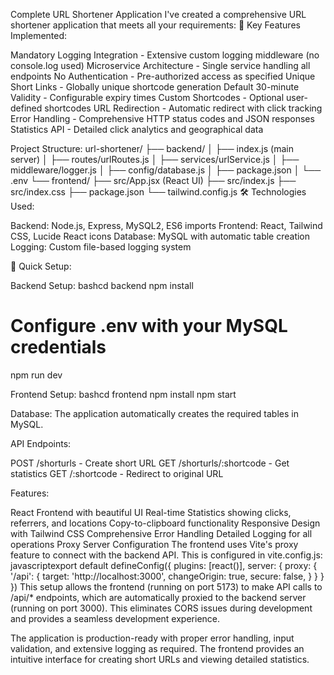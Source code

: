 Complete URL Shortener Application
I've created a comprehensive URL shortener application that meets all your requirements:
🚀 Key Features Implemented:

Mandatory Logging Integration - Extensive custom logging middleware (no console.log used)
Microservice Architecture - Single service handling all endpoints
No Authentication - Pre-authorized access as specified
Unique Short Links - Globally unique shortcode generation
Default 30-minute Validity - Configurable expiry times
Custom Shortcodes - Optional user-defined shortcodes
URL Redirection - Automatic redirect with click tracking
Error Handling - Comprehensive HTTP status codes and JSON responses
Statistics API - Detailed click analytics and geographical data

 Project Structure:
url-shortener/
├── backend/
│   ├── index.js (main server)
│   ├── routes/urlRoutes.js
│   ├── services/urlService.js
│   ├── middleware/logger.js
│   ├── config/database.js
│   ├── package.json
│   └── .env
└── frontend/
    ├── src/App.jsx (React UI)
    ├── src/index.js
    ├── src/index.css
    ├── package.json
    └── tailwind.config.js
🛠 Technologies Used:

Backend: Node.js, Express, MySQL2, ES6 imports
Frontend: React, Tailwind CSS, Lucide React icons
Database: MySQL with automatic table creation
Logging: Custom file-based logging system

🔧 Quick Setup:

Backend Setup:
bashcd backend
npm install
# Configure .env with your MySQL credentials
npm run dev

Frontend Setup:
bashcd frontend
npm install
npm start

Database: The application automatically creates the required tables in MySQL.

 API Endpoints:

POST /shorturls - Create short URL
GET /shorturls/:shortcode - Get statistics
GET /:shortcode - Redirect to original URL

Features:

React Frontend with beautiful UI
Real-time Statistics showing clicks, referrers, and locations
Copy-to-clipboard functionality
Responsive Design with Tailwind CSS
Comprehensive Error Handling
Detailed Logging for all operations
Proxy Server Configuration
The frontend uses Vite's proxy feature to connect with the backend API. This is configured in vite.config.js:
javascriptexport default defineConfig({
  plugins: [react()],
  server: {
    proxy: {
      '/api': {
        target: 'http://localhost:3000',
        changeOrigin: true,
        secure: false,
      }
    }
  }
})
This setup allows the frontend (running on port 5173) to make API calls to /api/* endpoints, which are automatically proxied to the backend server (running on port 3000). This eliminates CORS issues during development and provides a seamless development experience.

The application is production-ready with proper error handling, input validation, and extensive logging as required. The frontend provides an intuitive interface for creating short URLs and viewing detailed statistics.
